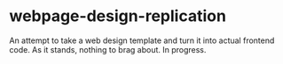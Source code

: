 # webpage-design-replication
An attempt to take a web design template and turn it into actual frontend code.
As it stands, nothing to brag about.
In progress.
